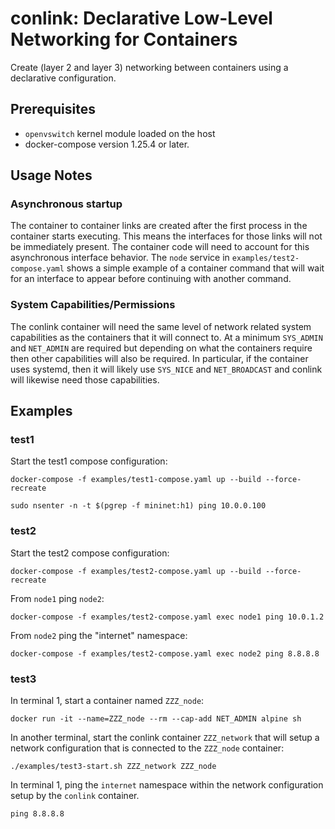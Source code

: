 # conlink: Declarative Low-Level Networking for Containers

Create (layer 2 and layer 3) networking between containers using
a declarative configuration.

## Prerequisites

* `openvswitch` kernel module loaded on the host
* docker-compose version 1.25.4 or later.

## Usage Notes

### Asynchronous startup

The container to container links are created after the first process
in the container starts executing. This means the interfaces for those
links will not be immediately present. The container code will need to
account for this asynchronous interface behavior. The `node` service
in `examples/test2-compose.yaml` shows a simple example of a container
command that will wait for an interface to appear before continuing
with another command.

### System Capabilities/Permissions

The conlink container will need the same level of network related
system capabilities as the containers that it will connect to. At
a minimum `SYS_ADMIN` and `NET_ADMIN` are required but depending on
what the containers require then other capabilities will also be
required. In particular, if the container uses systemd, then it will
likely use `SYS_NICE` and `NET_BROADCAST` and conlink will likewise
need those capabilities.


## Examples

### test1

Start the test1 compose configuration:

```
docker-compose -f examples/test1-compose.yaml up --build --force-recreate
```

```
sudo nsenter -n -t $(pgrep -f mininet:h1) ping 10.0.0.100
```


### test2

Start the test2 compose configuration:

```
docker-compose -f examples/test2-compose.yaml up --build --force-recreate
```

From `node1` ping `node2`:

```
docker-compose -f examples/test2-compose.yaml exec node1 ping 10.0.1.2
```

From `node2` ping the "internet" namespace:

```
docker-compose -f examples/test2-compose.yaml exec node2 ping 8.8.8.8
```


### test3

In terminal 1, start a container named `ZZZ_node`:

```
docker run -it --name=ZZZ_node --rm --cap-add NET_ADMIN alpine sh
```

In another terminal, start the conlink container `ZZZ_network` that
will setup a network configuration that is connected to the `ZZZ_node`
container:

```
./examples/test3-start.sh ZZZ_network ZZZ_node
```

In terminal 1, ping the `internet` namespace within the network
configuration setup by the `conlink` container.

```
ping 8.8.8.8
```
